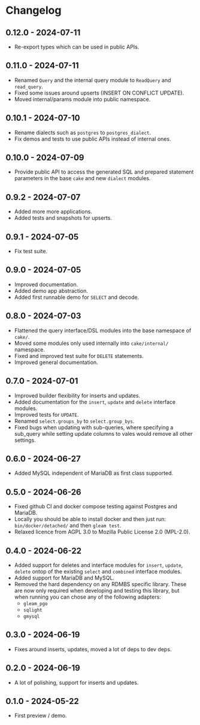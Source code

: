 # Changelog

## 0.12.0 - 2024-07-11

- Re-export types which can be used in public APIs.

## 0.11.0 - 2024-07-11

- Renamed `Query` and the internal query module to `ReadQuery` and `read_query`.
- Fixed some issues around upserts (INSERT ON CONFLICT UPDATE).
- Moved internal/params module into public namespace.

## 0.10.1 - 2024-07-10

- Rename dialects such as `postgres` to `postgres_dialect`.
- Fix demos and tests to use public APIs instead of internal ones.

## 0.10.0 - 2024-07-09

- Provide public API to access the generated SQL and prepared statement
  parameters in the base `cake` and new `dialect` modules.

## 0.9.2 - 2024-07-07

- Added more more applications.
- Added tests and snapshots for upserts.

## 0.9.1 - 2024-07-05

- Fix test suite.

## 0.9.0 - 2024-07-05

- Improved documentation.
- Added demo app abstraction.
- Added first runnable demo for `SELECT` and decode.

## 0.8.0 - 2024-07-03

- Flattened the query interface/DSL modules into the base namespace of `cake/`.
- Moved some modules only used internally into `cake/internal/` namespace.
- Fixed and improved test suite for `DELETE` statements.
- Improved general documentation.

## 0.7.0 - 2024-07-01

- Improved builder flexibility for inserts and updates.
- Added documentation for the `insert`, `update` and `delete` interface modules.
- Improved tests for `UPDATE`.
- Renamed `select.groups_by` to `select.group_bys`.
- Fixed bugs when updating with sub-queries, where specifying a sub_query
  while setting update columns to vales would remove all other settings.

## 0.6.0 - 2024-06-27

- Added MySQL independent of MariaDB as first class supported.

## 0.5.0 - 2024-06-26

- Fixed github CI and docker compose testing against Postgres and MariaDB.
- Locally you should be able to install docker and then just run:
  `bin/docker/detached/` and then `gleam test`.
- Relaxed licence from AGPL 3.0 to Mozilla Public License 2.0 (MPL-2.0).

## 0.4.0 - 2024-06-22

- Added support for deletes and interface modules
  for `insert`, `update`, `delete` ontop of the existing
  `select` and `combined` interface modules.
- Added support for MariaDB and MySQL.
- Removed the hard dependency on any RDMBS specific
  library. These are now only required when developing and testing
  this library, but when running you can chose any of the following adapters:
  - `gleam_pgo`
  - `sqlight`
  - `gmysql`

## 0.3.0 - 2024-06-19

- Fixes around inserts, updates, moved a lot of deps to dev deps.

## 0.2.0 - 2024-06-19

- A lot of polishing, support for inserts and updates.

## 0.1.0 - 2024-05-22

- First preview / demo.
